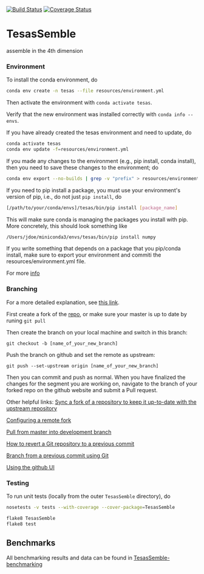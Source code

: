 [![Build Status](https://travis-ci.org/cameronmartino/TesasSemble.svg?branch=master)](https://travis-ci.org/cameronmartino/TesasSemble)
[![Coverage Status](https://coveralls.io/repos/github/cameronmartino/TesasSemble/badge.svg?branch=master)](https://coveralls.io/github/cameronmartino/TesasSemble?branch=master)

# TesasSemble
assemble in the 4th dimension 


### Environment

To install the conda environment, do

```bash
conda env create -n tesas --file resources/environment.yml
```

Then activate the environment with ```conda activate tesas```.

Verify that the new environment was installed correctly with ```conda info --envs```.

If you have already created the tesas environment and need to update, do

```bash
conda activate tesas
conda env update -f=resources/environment.yml
```

If you made any changes to the environment (e.g., pip install, conda install), then you need to save these changes to the environment; do

```bash
conda env export --no-builds | grep -v "prefix" > resources/environment.yml
```

If you need to pip install a package, you must use your environment's version of pip, i.e., do not just ```pip install```, do
```bash
[/path/to/your/conda/envs]/tesas/bin/pip install [package_name]
```

This will make sure conda is managing the packages you install with pip. More concretely, this should look something like

```bash
/Users/jdoe/miniconda3/envs/tesas/bin/pip install numpy
```

If you write something that depends on a package that you pip/conda install, make sure to export your environment and commiti the resources/environment.yml file.

For more [info](https://conda.io/projects/conda/en/latest/user-guide/tasks/manage-environments.html)

### Branching

For a more detailed explanation, see [this link](https://github.com/Kunena/Kunena-Forum/wiki/Create-a-new-branch-with-git-and-manage-branches).

First create a fork of the [repo](https://github.com/cameronmartino/TesasSemble), or make sure your master is up to date by runing ```git pull```

Then create the branch on your local machine and switch in this branch:

```
git checkout -b [name_of_your_new_branch]
```

Push the branch on github and set the remote as upstream:

```
git push --set-upstream origin [name_of_your_new_branch]
```

Then you can commit and push as normal. When you have finalized the changes for the segment you are working on, navigate to the branch of your forked repo on the github website and submit a Pull request.

Other helpful links:
[Sync a fork of a repository to keep it up-to-date with the upstream repository](https://help.github.com/articles/syncing-a-fork/)

[Configuring a remote fork](https://help.github.com/articles/configuring-a-remote-for-a-fork/)

[Pull from master into development branch](https://stackoverflow.com/questions/20101994/git-pull-from-master-into-the-development-branch/20103414)

[How to revert a Git repository to a previous commit](https://stackoverflow.com/questions/4114095/how-to-revert-a-git-repository-to-a-previous-commit)

[Branch from a previous commit using Git](https://stackoverflow.com/questions/2816715/branch-from-a-previous-commit-using-git)

[Using the github UI](https://guides.github.com/activities/hello-world/)

### Testing
To run unit tests (locally from the outer ```TesasSemble``` directory), do

```bash
nosetests -v tests --with-coverage --cover-package=TesasSemble
```

```bash
flake8 TesasSemble
flake8 test
```
## Benchmarks

All benchmarking results and data can be found in [TesasSemble-benchmarking](https://github.com/cameronmartino/TesasSemble-benchmarking)

